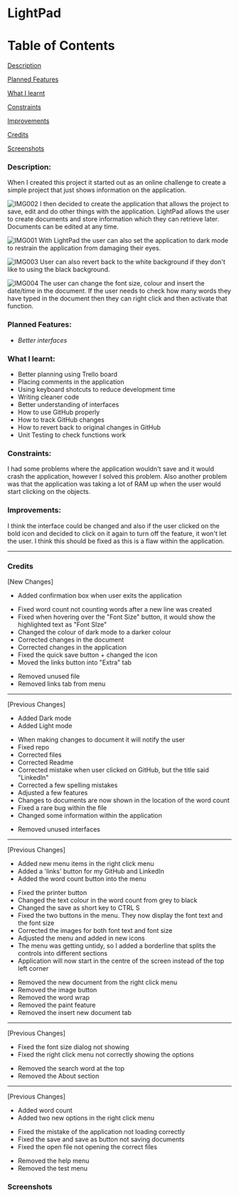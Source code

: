 # LightPad #

# Table of Contents

[Description](#Description)  
<a name="Description"/>

[Planned Features](#PlannedFeatures)  
<a name="Planned Features"/>

[What I learnt](#WhatILearnt)  
<a name="What I Learnt"/>

[Constraints](#Constraints)  
<a name="Constraints"/>

[Improvements](#Improvements)  
<a name="Improvements"/>

[Credits](#Credits)  
<a name="Credits"/>

[Screenshots](#Screenshots)
<a name="Screenshots"/>


### Description:

When I created this project it started out as an online challenge to create a simple project that just shows information on the application. 

![IMG002](https://user-images.githubusercontent.com/45819118/72181775-f63be500-33e1-11ea-9185-25aed9574182.PNG)
I then decided to create the application that allows the project to save, edit and do other things with the application. LightPad allows the user to create documents and store information which they can retrieve later. Documents can be edited at any time.



![IMG001](https://user-images.githubusercontent.com/45819118/72182073-9bef5400-33e2-11ea-846c-379f93856e49.PNG)
With LightPad the user can also set the application to dark mode to restrain the application from damaging their eyes.

![IMG003](https://user-images.githubusercontent.com/45819118/72182075-9bef5400-33e2-11ea-937b-6910e20e46c7.PNG)
User can also revert back to the white background if they don't like to using the black background.

![IMG004](https://user-images.githubusercontent.com/45819118/72182076-9c87ea80-33e2-11ea-9076-a93381336570.PNG)
The user can change the font size, colour and insert the date/time in the document. If the user needs to check how many words they have typed in the document then they can right click and then activate that function.



### Planned Features:
* *Better interfaces*


### What I learnt:

- Better planning using Trello board
- Placing comments in the application
- Using keyboard shotcuts to reduce development time
- Writing cleaner code
- Better understanding of interfaces
- How to use GitHub properly
- How to track GitHub changes
- How to revert back to original changes in GitHub
- Unit Testing to check functions work

### Constraints:

I had some problems where the application wouldn't save and it would crash the application, however I solved this problem. Also another problem was that the application was taking a lot of RAM up when the user would start clicking on the objects.

### Improvements:

I think the interface could be changed and also if the user clicked on the bold icon and decided to click on it again to turn off the feature, it won't let the user. I think this should be fixed as this is a flaw within the application.

________________________________________________________________________________________________________________________________________

### Credits

[New Changes]
+ Added confirmation box when user exits the application
* Fixed word count not counting words after a new line was created
* Fixed when hovering over the "Font Size" button, it would show the highlighted text as "Font SIze"
* Changed the colour of dark mode to a darker colour
* Corrected changes in the document
* Corrected changes in the application
* Fixed the quick save button + changed the icon
* Moved the links button into "Extra" tab
- Removed unused file
- Removed links tab from menu
________________________________________________________________________________________________________________________________________

[Previous Changes]
+	Added Dark mode
+	Added Light mode
*	When making changes to document it will notify the user
*	Fixed repo
*	Corrected files
*	Corrected Readme
*	Corrected mistake when user clicked on GitHub, but the title said "LinkedIn"
*	Corrected a few spelling mistakes
*	Adjusted a few features
*	Changes to documents are now shown in the location of the word count
*	Fixed a rare bug within the file
*	Changed some information within the application
-	Removed unused interfaces
________________________________________________________________________________________________________________________________________

[Previous Changes]
+	Added new menu items in the right click menu
+	Added a 'links' button for my GitHub and LinkedIn
+	Added the word count button into the menu
*	Fixed the printer button
*	Changed the text colour in the word count from grey to black
*	Changed the save as short key to CTRL S
*	Fixed the two buttons in the menu. They now display the font text and the font size
*	Corrected the images for both font text and font size
*	Adjusted the menu and added in new icons
*	The menu was getting untidy, so I added a borderline that splits the controls into different sections
*	Application will now start in the centre of the screen instead of the top left corner
-	Removed the new document from the right click menu
-	Removed the image button
-	Removed the word wrap
-	Removed the paint feature
-	Removed the insert new document tab
________________________________________

[Previous Changes]
*	Fixed the font size dialog not showing
*	Fixed the right click menu not correctly showing the options
-	Removed the search word at the top
-	Removed the About section
________________________________________

[Previous Changes]
+	Added word count
+	Added two new options in the right click menu
*	Fixed the mistake of the application not loading correctly
*	Fixed the save and save as button not saving documents
*	Fixed the open file not opening the correct files
-	Removed the help menu
-	Removed the test menu


### Screenshots
